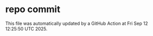 # repo commit

This file was automatically updated by a GitHub Action at Fri Sep 12 12:25:50 UTC 2025.
